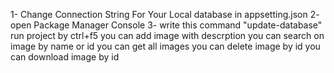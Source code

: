 1- Change Connection String For Your Local database in appsetting.json
2- open Package Manager Console
3- write this command "update-database"
run project by ctrl+f5
you can add image with descrption 
you can search on image by name or id 
you can get all images 
you can delete image by id 
you can download image by id
